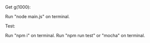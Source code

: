 Get g(1000):

Run "node main.js" on terminal.


Test:

Run "npm i" on terminal.
Run "npm run test" or "mocha" on terminal.
